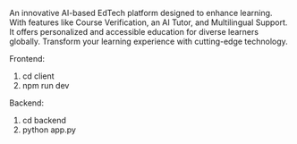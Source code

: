 
An innovative AI-based EdTech platform designed to enhance learning. With features like Course Verification, an AI Tutor, and Multilingual Support. It offers personalized and accessible education for diverse learners globally. Transform your learning experience with cutting-edge technology.

Frontend:
1. cd client
2. npm run dev

Backend:
1. cd backend
2. python app.py


